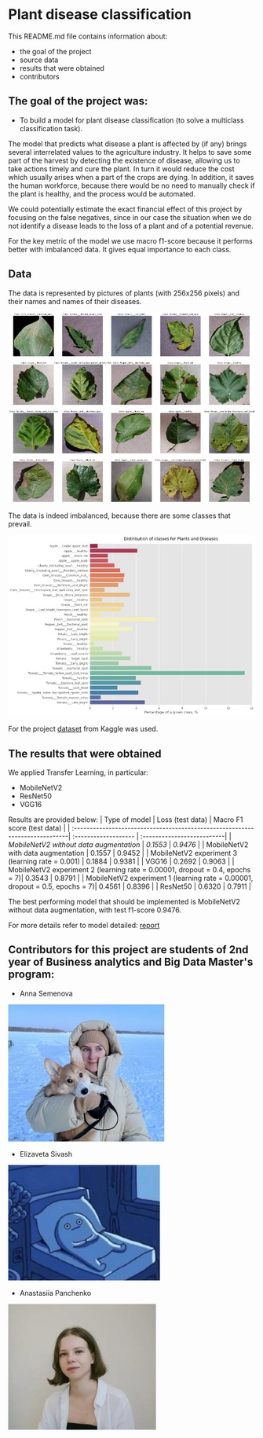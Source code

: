 # Plant disease classification

This README.md file contains information about:
* the goal of the project
* source data
* results that were obtained
* contributors

## The goal of the project was:
* To build a model for plant disease classification (to solve a multiclass classification task).

The model that predicts what disease a plant is affected by (if any) brings several interrelated values to the agriculture industry. It helps to save some part of the harvest by detecting the existence of disease, allowing us to take actions timely and cure the plant. In turn it would reduce the cost which usually arises when a part of the crops are dying. In addition, it saves the human workforce, because there would be no need to manually check if the plant is healthy, and the process would be automated. 

We could potentially estimate the exact financial effect of this project by focusing on the false negatives, since in our case the situation when we do not identify a disease leads to the loss of a plant and of a potential revenue. 

For the key metric of the model we use macro f1-score because it performs better with imbalanced data. It gives equal importance to each class.

## Data
The data is represented by pictures of plants (with 256x256 pixels) and their names and names of their diseases. 

![](https://github.com/annasemenova15/Plant_disease_detection/blob/main/images/eda2.png)

The data is indeed imbalanced, because there are some classes that prevail.

![](https://github.com/annasemenova15/Plant_disease_detection/blob/main/images/eda1.png)

For the project [dataset](https://www.kaggle.com/datasets/abdallahalidev/plantvillage-dataset) from Kaggle was used.

## The results that were obtained

We applied Transfer Learning, in particular:
* MobileNetV2
* ResNet50
* VGG16

Results are provided below:
|  Type of model                                                               | Loss (test data)     | Macro F1 score (test data) |
| :----------------------------------------------------------------------------| :------------------- | :--------------------------| 
| *MobileNetV2 without data augmentation*                                      | *0.1553*             | *0.9476*                   | 
| MobileNetV2 with data augmentation                                           | 0.1557               | 0.9452                     |
| MobileNetV2 experiment 3 (learning rate = 0.001)                             | 0.1884               | 0.9381                     |
| VGG16                                                                        | 0.2692               | 0.9063                     |
| MobileNetV2 experiment 2 (learning rate = 0.00001, dropout = 0.4, epochs = 7)| 0.3543               | 0.8791                     |
| MobileNetV2 experiment 1 (learning rate = 0.00001, dropout = 0.5, epochs = 7)| 0.4561               | 0.8396                     |
| ResNet50                                                                     | 0.6320               | 0.7911                     |

The best performing model that should be implemented is MobileNetV2 without data augmentation, with test f1-score 0.9476.

For more details refer to model detailed: [report](https://docs.google.com/document/d/1iJiMktWUZXydXqZtNnIwS2_R5t52qz3mQrxV4VnlzuE/edit)

## Contributors for this project are students of 2nd year of Business analytics and Big Data Master's program:
- Anna Semenova

![alt text](https://github.com/annasemenova15/Plant_disease_detection/blob/main/images/Anna.png)
- Elizaveta Sivash

![](https://github.com/annasemenova15/Plant_disease_detection/blob/main/images/Elizaveta.png)
- Anastasiia Panchenko

![](https://github.com/annasemenova15/Plant_disease_detection/blob/main/images/Anastasiia.png)
